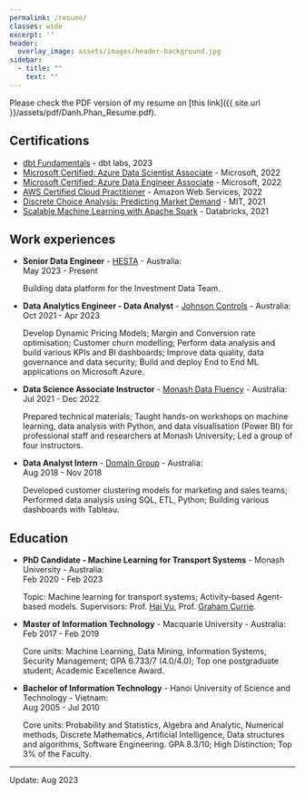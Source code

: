 ```yaml
---
permalink: /resume/
classes: wide
excerpt: ''
header:
  overlay_image: assets/images/header-background.jpg
sidebar:
  - title: ""
    text: ""
---
```


Please check the PDF version of my resume on [this link]({{ site.url }}/assets/pdf/Danh.Phan_Resume.pdf).

## Certifications

- [dbt Fundamentals](https://www.credential.net/286e1864-1fb6-45ed-bbb2-c9be91e359e0#gs.phoo1p) - dbt labs, 2023
- [Microsoft Certified: Azure Data Scientist Associate](https://www.credly.com/badges/0146ec6f-3a1d-453a-9dfc-ff4f29a69530/linked_in_profile) - Microsoft, 2022
- [Microsoft Certified: Azure Data Engineer Associate](https://www.credly.com/badges/014e627c-bd21-4e71-93b2-1e8394f9c875/public_url) - Microsoft, 2022
- [AWS Certified Cloud Practitioner](https://www.credly.com/badges/4b53c738-8539-4699-a4c1-936399adf7d0/linked_in_profile) - Amazon Web Services, 2022
- [Discrete Choice Analysis: Predicting Market Demand](https://www.credential.net/85141069-15fa-4d93-901d-57114a8a2b4a#gs.c372q5) - MIT, 2021
- [Scalable Machine Learning with Apache Spark](https://danhphan.net/assets/certifications/Databricks_Scalable%20Machine%20Learning%20with%20Apache%20Spark.pdf) - Databricks, 2021

## Work experiences

- **Senior Data Engineer** - [HESTA](https://www.hesta.com.au/about-us) - Australia:  
  May 2023 - Present 

  Building data platform for the Investment Data Team.

- **Data Analytics Engineer - Data Analyst** - [Johnson Controls](https://www.johnsoncontrols.com/en_au) - Australia:  
  Oct 2021 - Apr 2023 

  Develop Dynamic Pricing Models; Margin and Conversion rate optimisation; Customer churn modelling; Perform data analysis and build various KPIs and BI dashboards; Improve data quality, data governance and data security; Build and deploy End to End ML applications on Microsoft Azure.

- **Data Science Associate Instructor** - [Monash Data Fluency](https://www.monash.edu/data-fluency/home) - Australia:  
  Jul 2021 - Dec 2022 

  Prepared technical materials; Taught hands-on workshops on machine learning, data analysis with Python, and data visualisation (Power BI) for professional staff and researchers at Monash University; Led a group of four instructors.

- **Data Analyst Intern** - [Domain Group](https://www.domain.com.au/group/) - Australia:  
  Aug 2018 - Nov 2018	

  Developed customer clustering models for marketing and sales teams; Performed data analysis using SQL, ETL, Python; Building various dashboards with Tableau.

## Education

- **PhD Candidate - Machine Learning for Transport Systems** - Monash University - Australia:  
  Feb 2020 - Feb 2023 

  Topic: Machine learning for transport systems; Activity-based Agent-based models. Supervisors: Prof. [Hai Vu](https://www.monash.edu/engineering/lehaivu), Prof. [Graham Currie](https://www.monash.edu/engineering/grahamcurrie).


- **Master of Information Technology** - Macquarie University - Australia:  
  Feb 2017 - Feb 2019 

  Core units: Machine Learning, Data Mining, Information Systems, Security Management; GPA 6.733/7 (4.0/4.0); Top one postgraduate student; Academic Excellence Award.

- **Bachelor of Information Technology** - Hanoi University of Science and Technology - Vietnam:  
  Aug 2005 - Jul 2010 

  Core units: Probability and Statistics, Algebra and Analytic, Numerical methods, Discrete Mathematics, Artificial Intelligence, Data structures and algorithms, Software Engineering. GPA 8.3/10; High Distinction; Top 3% of the Faculty.


---

Update: Aug 2023